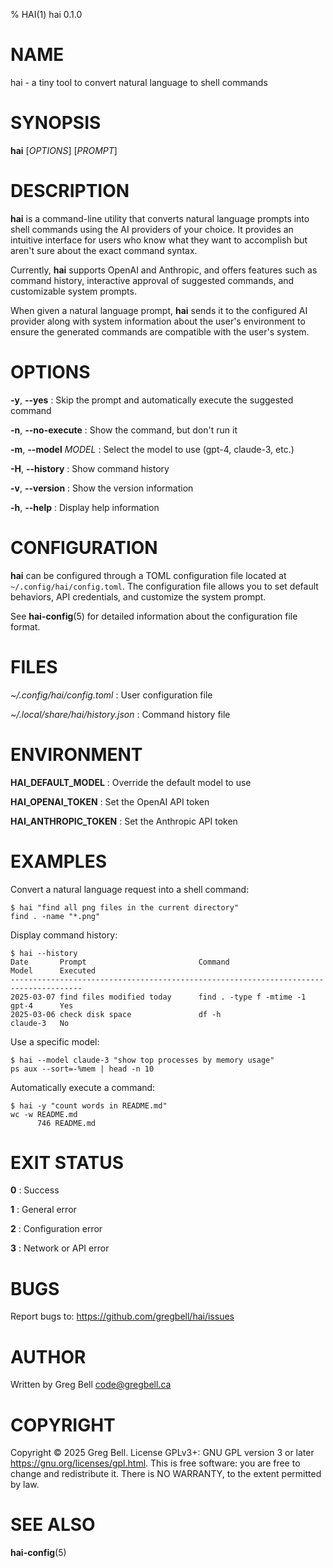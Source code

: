 % HAI(1) hai 0.1.0 

# NAME

hai - a tiny tool to convert natural language to shell commands

# SYNOPSIS

**hai** [*OPTIONS*] [*PROMPT*]

# DESCRIPTION

**hai** is a command-line utility that converts natural language prompts into
shell commands using the AI providers of your choice. It provides an intuitive
interface for users who know what they want to accomplish but aren't sure about
the exact command syntax.

Currently, **hai** supports OpenAI and Anthropic, and offers features such as
command history, interactive approval of suggested commands, and customizable
system prompts.

When given a natural language prompt, **hai** sends it to the configured AI
provider along with system information about the user's environment to ensure
the generated commands are compatible with the user's system.

# OPTIONS

**-y**, **--yes**
: Skip the prompt and automatically execute the suggested command

**-n**, **--no-execute**
: Show the command, but don't run it

**-m**, **--model** *MODEL*
: Select the model to use (gpt-4, claude-3, etc.)

**-H**, **--history**
: Show command history

**-v**, **--version**
: Show the version information

**-h**, **--help**
: Display help information

# CONFIGURATION

**hai** can be configured through a TOML configuration file located at
`~/.config/hai/config.toml`. The configuration file allows you to set default
behaviors, API credentials, and customize the system prompt.

See **hai-config**(5) for detailed information about the configuration file
format.

# FILES

*~/.config/hai/config.toml* : User configuration file

*~/.local/share/hai/history.json* : Command history file

# ENVIRONMENT

**HAI_DEFAULT_MODEL**
: Override the default model to use

**HAI_OPENAI_TOKEN**
: Set the OpenAI API token

**HAI_ANTHROPIC_TOKEN**
: Set the Anthropic API token


# EXAMPLES

Convert a natural language request into a shell command:

    $ hai "find all png files in the current directory"
    find . -name "*.png"

Display command history:

    $ hai --history
    Date       Prompt                         Command                        Model      Executed
    --------------------------------------------------------------------------------------
    2025-03-07 find files modified today      find . -type f -mtime -1       gpt-4      Yes
    2025-03-06 check disk space               df -h                          claude-3   No

Use a specific model:

    $ hai --model claude-3 "show top processes by memory usage"
    ps aux --sort=-%mem | head -n 10

Automatically execute a command:

    $ hai -y "count words in README.md"
    wc -w README.md
          746 README.md

# EXIT STATUS

**0** : Success

**1** : General error

**2** : Configuration error

**3** : Network or API error

# BUGS

Report bugs to: <https://github.com/gregbell/hai/issues>

# AUTHOR

Written by Greg Bell <code@gregbell.ca>

# COPYRIGHT

Copyright © 2025 Greg Bell. License GPLv3+: GNU GPL version 3 or later
<https://gnu.org/licenses/gpl.html>. This is free software: you are free to
change and redistribute it. There is NO WARRANTY, to the extent permitted by
law.

# SEE ALSO

**hai-config**(5) 